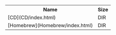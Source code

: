 <table>
<tr><th>Name</th><th>Size</th></tr>
<tr><td>[CD](CD/index.html)</td><td>DIR</td></tr>
<tr><td>[Homebrew](Homebrew/index.html)</td><td>DIR</td></tr>
</table>
